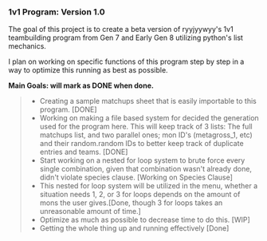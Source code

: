 ### 1v1 Program: Version 1.0

The goal of this project is to create a beta version of ryyjyywyy's 1v1 teambuilding program from Gen 7 and Early Gen 8 utilizing python's list mechanics.

I plan on working on specific functions of this program step by step in a way to optimize this running as best as possible. 


**Main Goals: will mark as DONE when done.**
>- Creating a sample matchups sheet that is easily importable to this program. [DONE]
>- Working on making a file based system for decided the generation used for the program here. This will keep track of 3 lists: The full matchups list, and two parallel ones; mon ID's (metagross_1, etc) and their random.random IDs to better keep track of duplicate entries and teams. [DONE]
>- Start working on a nested for loop system to brute force every single combination, given that combination wasn't already done, didn't violate species clause. [Working on Species Clause]
>- This nested for loop system will be utilized in the menu, whether a situation needs 1, 2, or 3 for loops depends on the amount of mons the user gives.[Done, though 3 for loops takes an unreasonable amount of time.]
>- Optimize as much as possible to decrease time to do this. [WIP]
>- Getting the whole thing up and running effectively [Done]
